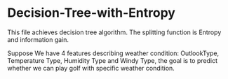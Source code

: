 # Decision-Tree-with-Entropy
This file achieves decision tree algorithm. 
The splitting function is Entropy and information gain.

Suppose We have 4 features describing weather condition: OutlookType, Temperature Type, Humidity Type and Windy Type, the goal is to predict whether we can play golf with specific weather condition.
